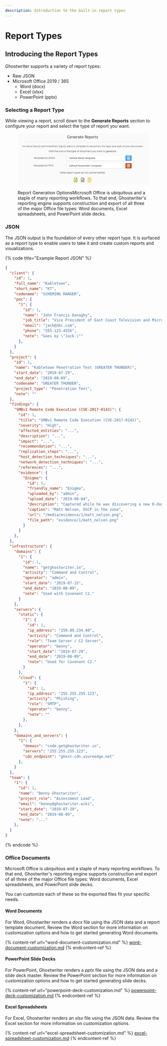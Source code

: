 ```yaml
---
description: Introduction to the built-in report types
---
```


# Report Types

## Introducing the Report Types

Ghostwriter supports a variety of report types:

* Raw JSON
* Microsoft Office 2019 / 365
  * Word (docx)
  * Excel (xlsx)
  * PowerPoint (pptx)

### Selecting a Report Type

While viewing a report, scroll down to the **Generate Reports** section to configure your report and select the type of report you want.

<figure><img src="../../../.gitbook/assets/image (1).png" alt=""><figcaption><p>Report Generation OptionsMicrosoft Office is ubiquitous and a staple of many reporting workflows. To that end, Ghostwriter's reporting engine supports construction and export of all three of the major Office file types: Word documents, Excel spreadsheets, and PowerPoint slide decks.</p></figcaption></figure>

### JSON

The JSON output is the foundation of every other report type. It is surfaced as a report type to enable users to take it and create custom reports and visualizations.

{% code title="Example Report JSON" %}
```json
{
  "client": {
    "id": 1,
    "full_name": "Kabletown",
    "short_name": "KT",
    "codename": "SCHEMING RANGER",
    "poc": {
      "1": {
        "id": 1,
        "name": "John Francis Donaghy",
        "job_title": "Vice President of East Coast Television and Microwave Oven Programming",
        "email": "jack@nbc.com",
        "phone": "555-123-4556",
        "note": "Goes by \"Jack.\""
      },
    }
  },
  "project": {
    "id": 1,
    "name": "Kabletown Penetration Test (GREATER THUNDER)",
    "start_date": "2019-07-29",
    "end_date": "2019-08-09",
    "codename": "GREATER THUNDER",
    "project_type": "Penetration Test",
    "note": ""
  },
  "findings": {
    "SMBv1 Remote Code Execution (CVE-2017-0143)": {
      "id": 1,
      "title": "SMBv1 Remote Code Execution (CVE-2017-0143)",
      "severity": "High",
      "affected_entities": "...",
      "description": "...",
      "impact": "...",
      "recommendation": "...",
      "replication_steps": "...",
      "host_detection_techniques": "...",
      "network_detection_techniques": "...",
      "references": "...",
      "evidence": {
        "Enigma": {
          "id": 5,
          "friendly_name": "Enigma",
          "uploaded_by": "admin",
          "upload_date": "2019-08-04",
          "description": "Captured while he was discovering a new 0-day, probably.",
          "caption": "Matt Nelson, OSCP in the zone",
          "url": "/media/evidence/1/matt_nelson.png",
          "file_path": "evidence/1/matt_nelson.png"
        }
      }
    },
  },
  "infrastructure": {
    "domains": {
      "1": {
        "id": 1,
        "name": "getghostwriter.io",
        "activity": "Command and Control",
        "operator": "admin",
        "start_date": "2019-07-15",
        "end_date": "2019-08-09",
        "note": "Used with Covenant C2."
      }
    },
    "servers": {
      "static": {
        "1": {
          "id": 1,
          "ip_address": "159.89.234.80",
          "activity": "Command and Control",
          "role": "Team Server / C2 Server",
          "operator": "benny",
          "start_date": "2019-07-29",
          "end_date": "2019-08-09",
          "note": "Used for Covenant C2."
        }
      },
      "cloud": {
        "1": {
          "id": 1,
          "ip_address": "255.255.255.123",
          "activity": "Phishing",
          "role": "SMTP",
          "operator": "benny",
          "note": ""
        },
      },
    },
    "domains_and_servers": {
      "1": {
        "domain": "code.getghostwriter.io",
        "servers": "255.255.255.123",
        "cdn_endpoint": "ghost-cdn.azureedge.net"
      },
    }
  },
  "team": {
    "1": {
      "id": 1,
      "name": "Benny Ghostwriter",
      "project_role": "Assessment Lead",
      "email": "benny@ghostwriter.wiki",
      "start_date": "2019-07-29",
      "end_date": "2019-08-09",
      "note": "..."
    },
  }
}
```
{% endcode %}

### Office Documents

Microsoft Office is ubiquitous and a staple of many reporting workflows. To that end, Ghostwriter's reporting engine supports construction and export of all three of the major Office file types: Word documents, Excel spreadsheets, and PowerPoint slide decks.

You can customize each of these so the exported files fit your specific needs.

#### Word Documents

For Word, Ghostwriter renders a _docx_ file using the JSON data and a report template document. Review the Word section for more information on customization options and how to get started generating Word documents.

{% content-ref url="word-document-customization.md" %}
[word-document-customization.md](word-document-customization.md)
{% endcontent-ref %}

#### PowerPoint Slide Decks

For PowerPoint, Ghostwriter renders a _pptx_ file using the JSON data and a slide deck master. Review the PowerPoint section for more information on customization options and how to get started generating slide decks.

{% content-ref url="powerpoint-deck-customization.md" %}
[powerpoint-deck-customization.md](powerpoint-deck-customization.md)
{% endcontent-ref %}

#### Excel Spreadsheets

For Excel, Ghostwriter renders an _xlsx_ file using the JSON data. Review the Excel section for more information on customization options.

{% content-ref url="excel-spreadsheet-customization.md" %}
[excel-spreadsheet-customization.md](excel-spreadsheet-customization.md)
{% endcontent-ref %}

